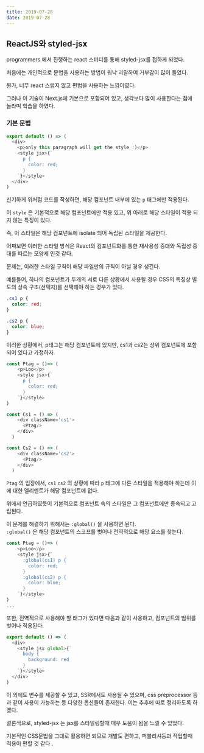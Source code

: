 ```yaml
---
title: 2019-07-28
date: 2019-07-28
---
```

## ReactJS와 styled-jsx

programmers 에서 진행하는 react 스터디를 통해 styled-jsx를 접하게 되었다. 

처음에는 개인적으로 문법을 사용하는 방법이 워낙 괴랄하여 거부감이 많이 들었다. 

뭔가, 너무 react 스럽지 않고 편법을 사용하는 느낌이였다. 

그러나 이 기술이  Next.js에 기본으로 포함되어 있고, 생각보다 많이 사용한다는 점에 놀라며 학습을 하였다. 

### 기본 문법

```js
export default () => (
  <div>
    <p>only this paragraph will get the style :)</p>
    <style jsx>{`
      p {
        color: red;
      }
    `}</style>
  </div>
)
```

신기하게 위처럼 코드를 작성하면, 해당 컴포넌트 내부에 있는 `p` 태그에만 적용된다. 

이 `style` 은 기본적으로 해당 컴포넌트에만 적용 있고, 위 아래로 해당 스타일이 적용 되지 않는 특징이 있다. 

즉, 이 스타일은 해당 컴포넌트에 isolate 되어 독립된 스타일을 제공한다. 

어찌보면 이러한 스타일 방식은 React의 컴포넌트화를 통한 재사용성 증대와 독립성 증대를 따르는 모양세 인것 같다. 

문제는, 이러한 스타일 규칙이 해당 파일만의 규칙이 아닐 경우 생긴다. 

예를들어, 하나의 컴포넌트가 두개의 서로 다른 상황에서 사용될 경우 CSS의 특징상 별도의 상속 구조(선택자)를 선택해야 하는 경우가 있다. 

```css
.cs1 p {
  color: red;
}

.cs2 p {
  color: blue;
}
```

이러한 상황에서, p태그는 해당 컴포넌트에 있지만, cs1과 cs2는 상위 컴포넌트에 포함되어 있다고 가정하자. 

```js
const Ptag = ()=> (
    <p>Loo</p>
    <style jsx>{`
      p {
        color: red;
      }
    `}</style>
)

const Cs1 = () => (
    <div className='cs1'>
      <Ptag/>
    </div>
  )

const Cs2 = () => (
    <div className='cs2'>
      <Ptag/>      
    </div>
  )
```   
    

`Ptag` 의 입장에서, `cs1` `cs2` 의 상황에 따라 `p` 태그에 다른 스타일을 적용해야 하는데 이에 대한 엘리멘트가 해당 컴포넌트에 없다. 

위에서 언급하였듯이 기본적으로 컴포넌트 속의 스타일은 그 컴포넌트에만 종속되고 고립된다. 

이 문제를 해결하기 위해서는 `:global()` 을 사용하면 된다.  
`:global()` 은 해당 컴포넌트의 스코프를 벗어나 전역적으로 해당 요소를 찾는다. 

```js
const Ptag = ()=> (
    <p>Loo</p>
    <style jsx>{`
      :global(cs1) p {
        color: red;
      }
      :global(cs2) p {
        color: blue;
      }
    `}</style>
)
...
```

또한, 전역적으로 사용해야 할 태그가 있다면 다음과 같이 사용하고, 컴포넌트의 범위를 벗어나 적용된다. 

```js
export default () => (
  <div>
    <style jsx global>{`
      body {
        background: red
      }
    `}</style>
  </div>
)
```

이 외에도 변수를 제공할 수 있고, SSR에서도 사용될 수 있으며, css preprocessor 등과 같이 사용이 가능하는 등 다양한 옵션들이 존재한다. 이는 추후에 따로 정리하도록 하겠다. 

결론적으로, styled-jsx 는 jsx를 스타일링할때 매우 도움이 됨을 느낄 수 있었다. 

기본적인 CSS문법을 그대로 활용하면 되므로 개발도 편하고, 퍼블리셔등과 작업할때 적용이 편할 것 같다 .
